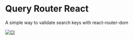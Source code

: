 # Query Router React
A simple way to validate search keys with react-router-dom

[![CI](https://github.com/wellitongervickas/query-router-react/actions/workflows/main.yml/badge.svg)](https://github.com/wellitongervickas/query-router-react/actions/workflows/main.yml)
